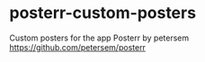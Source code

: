# posterr-custom-posters
Custom posters for the app Posterr by petersem https://github.com/petersem/posterr
